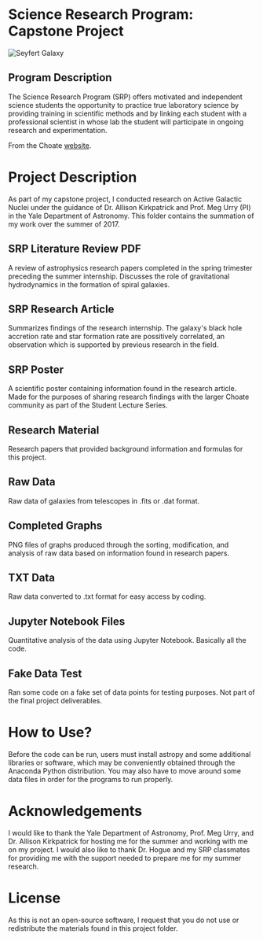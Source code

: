 # Science Research Program: Capstone Project

![Seyfert Galaxy](https://upload.wikimedia.org/wikipedia/commons/thumb/d/d2/ESO_Centaurus_A_LABOCA.jpg/800px-ESO_Centaurus_A_LABOCA.jpg)

## Program Description
The Science Research Program (SRP) offers motivated and independent science students the opportunity to practice true laboratory science by providing training in scientific methods and by linking each student with a professional scientist in whose lab the student will participate in ongoing research and experimentation.

From the Choate [website](https://www.choate.edu/academics/signature-programs/science-research-program). 

# Project Description
As part of my capstone project, I conducted research on Active Galactic Nuclei under the guidance of Dr. Allison Kirkpatrick and Prof. Meg Urry (PI) in the Yale Department of Astronomy. This folder contains the summation of my work over the summer of 2017.

## SRP Literature Review PDF
A review of astrophysics research papers completed in the spring trimester preceding the summer internship. Discusses the role of gravitational hydrodynamics in the formation of spiral galaxies.

## SRP Research Article
Summarizes findings of the research internship. The galaxy's black hole accretion rate and star formation rate are possitively correlated, an observation which is supported by previous research in the field. 

## SRP Poster
A scientific poster containing information found in the research article. Made for the purposes of sharing research findings with the larger Choate community as part of the Student Lecture Series.  

## Research Material
Research papers that provided background information and formulas for this project.

## Raw Data
Raw data of galaxies from telescopes in .fits or .dat format. 

## Completed Graphs
PNG files of graphs produced through the sorting, modification, and analysis of raw data based on information found in research papers.

## TXT Data
Raw data converted to .txt format for easy access by coding. 

## Jupyter Notebook Files
Quantitative analysis of the data using Jupyter Notebook. Basically all the code. 

## Fake Data Test
Ran some code on a fake set of data points for testing purposes. Not part of the final project deliverables. 

# How to Use? 
Before the code can be run, users must install astropy and some additional libraries or software, which may be conveniently obtained through the Anaconda Python distribution. You may also have to move around some data files in order for the programs to run properly. 

# Acknowledgements
I would like to thank the Yale Department of Astronomy, Prof. Meg Urry, and Dr. Allison Kirkpatrick for hosting me for the summer and working with me on my project. I would also like to thank Dr. Hogue and my SRP classmates for providing me with the support needed to prepare me for my summer research.

# License
As this is not an open-source software, I request that you do not use or redistribute the materials found in this project folder. 
